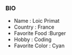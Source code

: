 
### BIO

* Name : Loic Primat
* Country : France
* Favorite Food :Burger
* Hobby : Coding
* Favorite Color : Cyan

